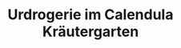 ---
title: "Urdrogerie im Calendula Kräutergarten"
url: /stuttgart-muehlhausen/urdrogerie-im-calendula-kraeutergarten/
shop: Kräuter
---